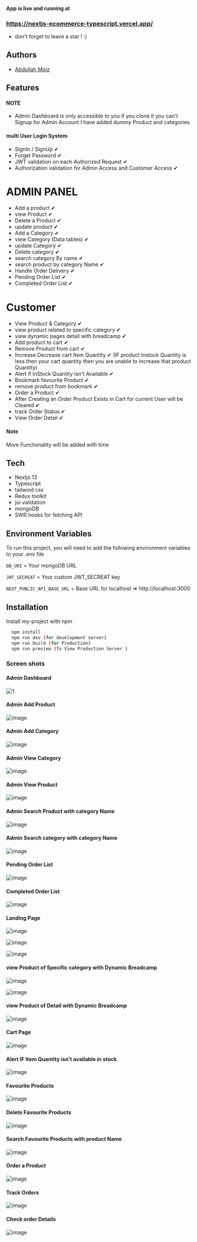 #### App is live and running at 

### https://nextjs-ecommerce-typescript.vercel.app/


 - don't forget to leave a star ! :)

## Authors

- [Abdullah Moiz](https://www.github.com/smile101603)

## Features

#### NOTE
 - Admin Dashboard is only accessible to you if you clone it you can't Signup for Admin Account I have added dummy Product and categories 


#### multi User Login System
- SignIn / SignUp ✔
- Forget Password ✔
- JWT validation on each Authorized Request ✔
- Authorization validation for Admin Access and Customer Access ✔

# ADMIN PANEL
 - Add a product ✔
 - view Product ✔
 - Delete a Product ✔
 - update product ✔
 - Add a Category ✔
 - view Category (Data tables) ✔
 - update Category  ✔
 - Delete category ✔
 - search category By name ✔
 - search product by category Name ✔
 - Handle Order Delivery  ✔
 - Pending Order  List ✔
 - Completed Order List ✔

# Customer
- View Product & Category ✔
- view product related to specific category ✔
- view dynamic pages detail with breadcamp ✔
- Add product to cart ✔
- Remove Product from cart ✔
- Increase Decrease cart Item  Quantity ✔ (IF product Instock Quantity is less then your cart quantity then you are unable to  increase that product Quantity)
- Alert if InStock Quantity isn't Available ✔
- Bookmark favourite Product ✔
- remove product from bookmark ✔
- Order a Product ✔
- After Creating an Order Product Exists in Cart for current User will be Cleared ✔
- track Order Status ✔
- View Order Detail ✔

#### Note 
More Functionality will be added with time



## Tech
- Nextjs 13
- Typescript
- tailwind css
- Redux toolkit
- joi validation
- mongoDB
- SWR hooks for fetching API 

## Environment Variables

To run this project, you will need to add the following environment variables to your .env file

`DB_URI` = Your mongoDB URL

`JWT_SECREAT` = Your custom JWT_SECREAT key

`NEXT_PUBLIC_API_BASE_URL` =  Base URL for localhost  => http://localhost:3000


## Installation

Install my-project with npm

```bash
  npm install
  npm run dev (for development server)
  npm run build (for Production)
  npm run preview (To View Production Server )
```

### Screen shots
####  Admin Dashboard
![1](https://user-images.githubusercontent.com/90745903/236361005-89f40e51-3aff-4e66-8aa2-941138a15316.png)

#### Admin Add Product
![image](https://github.com/smile101603/nextjs-ecommerce/assets/90745903/8c2129fa-bbc4-4d03-b249-a9e4a26ba769)

#### Admin Add Category
![image](https://user-images.githubusercontent.com/90745903/236360988-8b7e6307-5365-4486-8404-b8ddaf1ab486.png)

#### Admin View Category
![image](https://github.com/smile101603/nextjs-ecommerce/assets/90745903/79d3384f-0aed-4ca0-9bb6-c74a42042cfa)

#### Admin View Product
![image](https://github.com/smile101603/nextjs-ecommerce/assets/90745903/f0a85e4a-891e-4c1f-86fe-206dedb6034c)

#### Admin Search Product with category Name
![image](https://github.com/smile101603/nextjs-ecommerce/assets/90745903/76f09c2a-4c16-4784-afa0-5f424a42430f)

#### Admin Search category with category Name
![image](https://github.com/smile101603/nextjs-ecommerce/assets/90745903/600bb84b-9401-48e9-90b8-44891f794b81)

#### Pending Order List
![image](https://github.com/smile101603/nextjs-ecommerce/assets/90745903/66f07720-dc2f-4a05-98fc-d9c422665dc9)


#### Completed Order List
![image](https://github.com/smile101603/nextjs-ecommerce/assets/90745903/278e33ae-b7bb-4cf2-8ed3-18e06d1f368c)



#### Landing Page 

![image](https://github.com/smile101603/nextjs-ecommerce/assets/90745903/a4a21833-3f42-479f-99b8-1dba1b459f1b)

![image](https://github.com/smile101603/nextjs-ecommerce/assets/90745903/bb8141aa-9ded-4a77-a653-c86733bd7871)

![image](https://github.com/smile101603/nextjs-ecommerce/assets/90745903/9970dabd-eb75-4c6b-8349-d55897a5f9c4)


#### view Product of Specific category with Dynamic Breadcamp 
![image](https://github.com/smile101603/nextjs-ecommerce/assets/90745903/7babf0cb-2b67-439d-9859-61f21d2ce453)

![image](https://github.com/smile101603/nextjs-ecommerce/assets/90745903/df41987a-d2e3-4681-b814-41d1986de7af)

#### view Product of Detail with Dynamic Breadcamp 

![image](https://github.com/smile101603/nextjs-ecommerce/assets/90745903/9eda3f30-3a12-4401-952d-3a694b097e77)

#### Cart Page 
![image](https://github.com/smile101603/nextjs-ecommerce/assets/90745903/23b08511-0e6e-41c1-8b9d-7f72b5b65952)

#### Alert IF Item Quantity isn't available in stock 
![image](https://github.com/smile101603/nextjs-ecommerce/assets/90745903/3a129a57-2df3-440a-9b1c-5c43348027f5)


#### Favourite Products
![image](https://github.com/smile101603/nextjs-ecommerce/assets/90745903/a2debeef-585c-4bc5-bd39-4c6680deee7d)


#### Delete Favourite Products
![image](https://github.com/smile101603/nextjs-ecommerce/assets/90745903/092ce378-7db0-4119-8130-65f5330cd689)


#### Search Favourite Products with product Name
![image](https://github.com/smile101603/nextjs-ecommerce/assets/90745903/39e4d3f6-425c-444f-b316-5b2a2b587434)

#### Order a Product
![image](https://github.com/smile101603/nextjs-ecommerce/assets/90745903/a958670a-8d89-411c-af41-901d933920d7)

#### Track Orders
![image](https://github.com/smile101603/nextjs-ecommerce/assets/90745903/8501280b-dbf8-4fdc-abf3-5afb003ac251)


#### Check order Details
![image](https://github.com/smile101603/nextjs-ecommerce/assets/90745903/139f02be-806f-4d8c-8cba-51948682277a)






    
